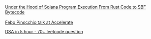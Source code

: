 [Under the Hood of Solana Program Execution From Rust Code to SBF Bytecode](https://ubermensch.blog/under-the-hood-of-solana-program-execution-from-rust-code-to-sbf-bytecode#heading-writing-the-program) \
\
[Febo Pinocchio talk at Accelerate](https://www.youtube.com/watch?v=CAuSJvXlUDg)

[DSA in 5 hour - 70+ leetcode question](https://www.youtube.com/watch?v=lvO88XxNAzs)
